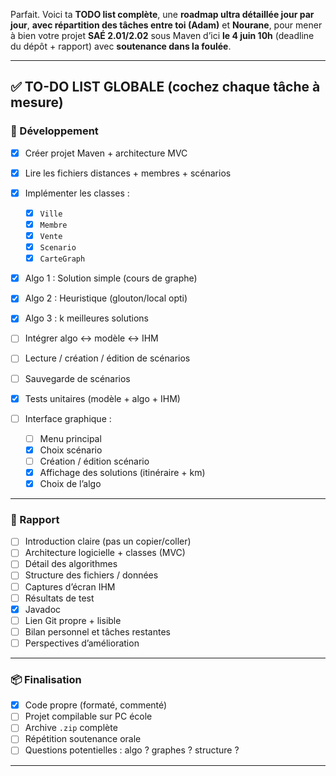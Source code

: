 Parfait. Voici ta **TODO list complète**, une **roadmap ultra détaillée jour par jour**, **avec répartition des tâches entre toi (Adam)** et **Nourane**, pour mener à bien votre projet **SAÉ 2.01/2.02** sous Maven d’ici **le 4 juin 10h** (deadline du dépôt + rapport) avec **soutenance dans la foulée**.

---

## ✅ TO-DO LIST GLOBALE (cochez chaque tâche à mesure)

### 🔧 Développement

* [x] Créer projet Maven + architecture MVC
* [x] Lire les fichiers distances + membres + scénarios
* [x] Implémenter les classes :

  * [x] `Ville`
  * [x] `Membre`
  * [x] `Vente`
  * [x] `Scenario`
  * [x] `CarteGraph`
* [x] Algo 1 : Solution simple (cours de graphe)
* [x] Algo 2 : Heuristique (glouton/local opti)
* [x] Algo 3 : k meilleures solutions
* [ ] Intégrer algo ↔ modèle ↔ IHM
* [ ] Lecture / création / édition de scénarios
* [ ] Sauvegarde de scénarios
* [x] Tests unitaires (modèle + algo + IHM)
* [ ] Interface graphique :

  * [ ] Menu principal
  * [x] Choix scénario
  * [ ] Création / édition scénario
  * [x] Affichage des solutions (itinéraire + km)
  * [x] Choix de l’algo

---

### 📝 Rapport

* [ ] Introduction claire (pas un copier/coller)
* [ ] Architecture logicielle + classes (MVC)
* [ ] Détail des algorithmes
* [ ] Structure des fichiers / données
* [ ] Captures d’écran IHM
* [ ] Résultats de test
* [x] Javadoc
* [ ] Lien Git propre + lisible
* [ ] Bilan personnel et tâches restantes
* [ ] Perspectives d’amélioration

---

### 📦 Finalisation

* [x] Code propre (formaté, commenté)
* [ ] Projet compilable sur PC école
* [ ] Archive `.zip` complète
* [ ] Répétition soutenance orale
* [ ] Questions potentielles : algo ? graphes ? structure ?

---

